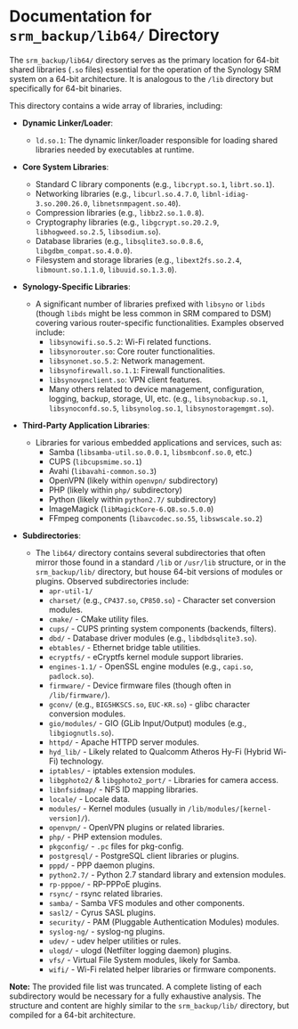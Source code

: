 # Documentation for `srm_backup/lib64/` Directory

The `srm_backup/lib64/` directory serves as the primary location for 64-bit shared libraries (`.so` files) essential for the operation of the Synology SRM system on a 64-bit architecture. It is analogous to the `/lib` directory but specifically for 64-bit binaries.

This directory contains a wide array of libraries, including:

*   **Dynamic Linker/Loader**:
    *   `ld.so.1`: The dynamic linker/loader responsible for loading shared libraries needed by executables at runtime.

*   **Core System Libraries**:
    *   Standard C library components (e.g., `libcrypt.so.1`, `librt.so.1`).
    *   Networking libraries (e.g., `libcurl.so.4.7.0`, `libnl-idiag-3.so.200.26.0`, `libnetsnmpagent.so.40`).
    *   Compression libraries (e.g., `libbz2.so.1.0.8`).
    *   Cryptography libraries (e.g., `libgcrypt.so.20.2.9`, `libhogweed.so.2.5`, `libsodium.so`).
    *   Database libraries (e.g., `libsqlite3.so.0.8.6`, `libgdbm_compat.so.4.0.0`).
    *   Filesystem and storage libraries (e.g., `libext2fs.so.2.4`, `libmount.so.1.1.0`, `libuuid.so.1.3.0`).

*   **Synology-Specific Libraries**:
    *   A significant number of libraries prefixed with `libsyno` or `libds` (though `libds` might be less common in SRM compared to DSM) covering various router-specific functionalities. Examples observed include:
        *   `libsynowifi.so.5.2`: Wi-Fi related functions.
        *   `libsynorouter.so`: Core router functionalities.
        *   `libsynonet.so.5.2`: Network management.
        *   `libsynofirewall.so.1.1`: Firewall functionalities.
        *   `libsynovpnclient.so`: VPN client features.
        *   Many others related to device management, configuration, logging, backup, storage, UI, etc. (e.g., `libsynobackup.so.1`, `libsynoconfd.so.5`, `libsynolog.so.1`, `libsynostoragemgmt.so`).

*   **Third-Party Application Libraries**:
    *   Libraries for various embedded applications and services, such as:
        *   Samba (`libsamba-util.so.0.0.1`, `libsmbconf.so.0`, etc.)
        *   CUPS (`libcupsmime.so.1`)
        *   Avahi (`libavahi-common.so.3`)
        *   OpenVPN (likely within `openvpn/` subdirectory)
        *   PHP (likely within `php/` subdirectory)
        *   Python (likely within `python2.7/` subdirectory)
        *   ImageMagick (`libMagickCore-6.Q8.so.5.0.0`)
        *   FFmpeg components (`libavcodec.so.55`, `libswscale.so.2`)

*   **Subdirectories**:
    *   The `lib64/` directory contains several subdirectories that often mirror those found in a standard `/lib` or `/usr/lib` structure, or in the `srm_backup/lib/` directory, but house 64-bit versions of modules or plugins. Observed subdirectories include:
        *   `apr-util-1/`
        *   `charset/` (e.g., `CP437.so`, `CP850.so`) - Character set conversion modules.
        *   `cmake/` - CMake utility files.
        *   `cups/` - CUPS printing system components (backends, filters).
        *   `dbd/` - Database driver modules (e.g., `libdbdsqlite3.so`).
        *   `ebtables/` - Ethernet bridge table utilities.
        *   `ecryptfs/` - eCryptfs kernel module support libraries.
        *   `engines-1.1/` - OpenSSL engine modules (e.g., `capi.so`, `padlock.so`).
        *   `firmware/` - Device firmware files (though often in `/lib/firmware/`).
        *   `gconv/` (e.g., `BIG5HKSCS.so`, `EUC-KR.so`) - glibc character conversion modules.
        *   `gio/modules/` - GIO (GLib Input/Output) modules (e.g., `libgiognutls.so`).
        *   `httpd/` - Apache HTTPD server modules.
        *   `hyd_lib/` - Likely related to Qualcomm Atheros Hy-Fi (Hybrid Wi-Fi) technology.
        *   `iptables/` - iptables extension modules.
        *   `libgphoto2/` & `libgphoto2_port/` - Libraries for camera access.
        *   `libnfsidmap/` - NFS ID mapping libraries.
        *   `locale/` - Locale data.
        *   `modules/` - Kernel modules (usually in `/lib/modules/[kernel-version]/`).
        *   `openvpn/` - OpenVPN plugins or related libraries.
        *   `php/` - PHP extension modules.
        *   `pkgconfig/` - `.pc` files for pkg-config.
        *   `postgresql/` - PostgreSQL client libraries or plugins.
        *   `pppd/` - PPP daemon plugins.
        *   `python2.7/` - Python 2.7 standard library and extension modules.
        *   `rp-pppoe/` - RP-PPPoE plugins.
        *   `rsync/` - rsync related libraries.
        *   `samba/` - Samba VFS modules and other components.
        *   `sasl2/` - Cyrus SASL plugins.
        *   `security/` - PAM (Pluggable Authentication Modules) modules.
        *   `syslog-ng/` - syslog-ng plugins.
        *   `udev/` - udev helper utilities or rules.
        *   `ulogd/` - ulogd (Netfilter logging daemon) plugins.
        *   `vfs/` - Virtual File System modules, likely for Samba.
        *   `wifi/` - Wi-Fi related helper libraries or firmware components.

**Note:** The provided file list was truncated. A complete listing of each subdirectory would be necessary for a fully exhaustive analysis. The structure and content are highly similar to the `srm_backup/lib/` directory, but compiled for a 64-bit architecture.